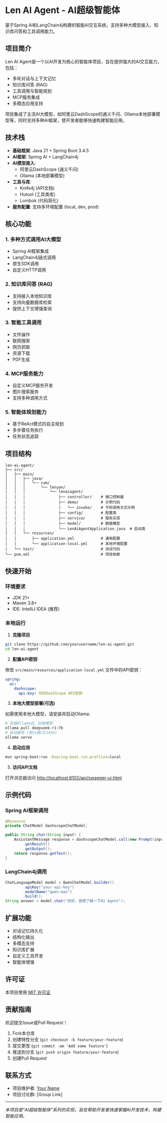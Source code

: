 # Len AI Agent - AI超级智能体

基于Spring AI和LangChain4j构建的智能AI交互系统，支持多种大模型接入、知识库问答和工具调用能力。

## 项目简介

Len AI Agent是一个以AI开发为核心的智能体项目，旨在提供强大的AI交互能力，包括：

- 多轮对话与上下文记忆
- 知识库问答 (RAG)
- 工具调用与智能规划
- MCP服务集成
- 多模态应用支持

项目集成了主流AI大模型，如阿里云DashScope的通义千问、Ollama本地部署模型等，同时支持多种AI框架，使开发者能够快速构建智能应用。

## 技术栈

- **基础框架**: Java 21 + Spring Boot 3.4.5
- **AI框架**: Spring AI + LangChain4j
- **AI模型接入**:
  - 阿里云DashScope (通义千问)
  - Ollama (本地部署模型)
- **工具与库**:
  - Knife4j (API文档)
  - Hutool (工具类库)
  - Lombok (代码简化)
- **服务配置**: 支持多环境配置 (local, dev, prod)

## 核心功能

### 1. 多种方式调用AI大模型

- Spring AI框架集成
- LangChain4j链式调用
- 原生SDK调用
- 自定义HTTP调用

### 2. 知识库问答 (RAG)

- 支持接入本地知识库
- 支持向量数据库检索
- 提供上下文增强查询

### 3. 智能工具调用

- 文件操作
- 联网搜索
- 网页抓取
- 资源下载
- PDF生成

### 4. MCP服务能力

- 自定义MCP服务开发
- 图片搜索服务
- 支持多种调用方式

### 5. 智能体规划能力

- 基于ReAct模式的自主规划
- 多步骤任务执行
- 任务状态追踪

## 项目结构

```
len-ai-agent/
├── src/
│   ├── main/
│   │   ├── java/
│   │   │   └── com/
│   │   │       └── lenyan/
│   │   │           └── lenaiagent/
│   │   │               ├── controller/    # 接口控制器
│   │   │               ├── demo/          # 示例代码
│   │   │               │   └── invoke/    # 不同调用方式示例
│   │   │               ├── config/        # 配置类
│   │   │               ├── service/       # 服务实现
│   │   │               ├── model/         # 数据模型
│   │   │               └── LenAiAgentApplication.java  # 启动类
│   │   └── resources/
│   │       ├── application.yml            # 通用配置
│   │       └── application-local.yml      # 本地环境配置
│   └── test/                              # 测试代码
└── pom.xml                                # 项目依赖
```

## 快速开始

### 环境要求

- JDK 21+
- Maven 3.8+
- IDE: IntelliJ IDEA (推荐)

### 本地运行

1. **克隆项目**

```bash
git clone https://github.com/yourusername/len-ai-agent.git
cd len-ai-agent
```

2. **配置API密钥**

修改 `src/main/resources/application-local.yml` 文件中的API密钥：

```yaml
spring:
  ai:
    dashscope:
      api-key: 你的DashScope API密钥
```

3. **本地大模型部署(可选)**

如需使用本地大模型，请安装并启动Ollama:

```bash
# 安装Ollama后，拉取模型
ollama pull deepseek-r1:7b
# 启动服务 (默认端口11434)
ollama serve
```

4. **启动应用**

```bash
mvn spring-boot:run -Dspring-boot.run.profiles=local
```

5. **访问API文档**

打开浏览器访问 [http://localhost:8102/api/swagger-ui.html](http://localhost:8102/api/swagger-ui.html)

## 示例代码

### Spring AI框架调用

```java
@Resource
private ChatModel dashscopeChatModel;

public String chat(String input) {
    AssistantMessage response = dashscopeChatModel.call(new Prompt(input))
        .getResult()
        .getOutput();
    return response.getText();
}
```

### LangChain4j调用

```java
ChatLanguageModel model = QwenChatModel.builder()
        .apiKey("your-api-key")
        .modelName("qwen-max")
        .build();
String answer = model.chat("你好，我想了解一下AI Agent");
```

## 扩展功能

- 对话记忆持久化
- 结构化输出
- 多模态支持
- 知识库扩展
- 自定义工具开发
- 智能体增强

## 许可证

本项目使用 [MIT 许可证](LICENSE)

## 贡献指南

欢迎提交Issue或Pull Request！

1. Fork本仓库
2. 创建特性分支 (`git checkout -b feature/your-feature`)
3. 提交更改 (`git commit -am 'Add some feature'`)
4. 推送到分支 (`git push origin feature/your-feature`)
5. 创建Pull Request

## 联系方式

- 项目维护者: [Your Name](mailto:your.email@example.com)
- 项目讨论群: [Group Link]

---

*本项目是"AI超级智能体"系列的实现，旨在帮助开发者快速掌握AI开发技术，构建智能应用。* 